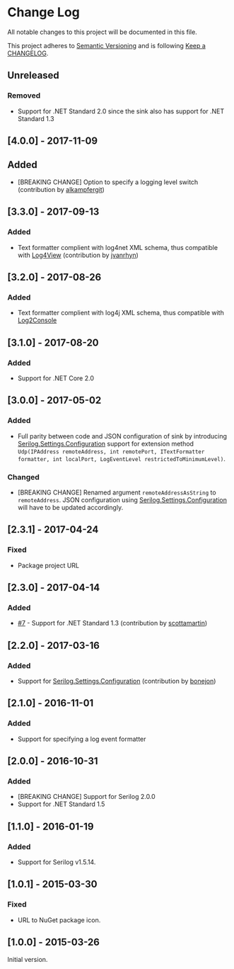 # Change Log

All notable changes to this project will be documented in this file.

This project adheres to [Semantic Versioning](http://semver.org/) and is following [Keep a CHANGELOG](http://keepachangelog.com/).

## Unreleased

### Removed

- Support for .NET Standard 2.0 since the sink also has support for .NET Standard 1.3

## [4.0.0] - 2017-11-09

## Added

- [BREAKING CHANGE] Option to specify a logging level switch (contribution by [alkampfergit](https://github.com/alkampfergit))

## [3.3.0] - 2017-09-13

### Added

- Text formatter complient with log4net XML schema, thus compatible with [Log4View](http://www.log4view.com) (contribution by [jvanrhyn](https://github.com/jvanrhyn))

## [3.2.0] - 2017-08-26

### Added

- Text formatter complient with log4j XML schema, thus compatible with [Log2Console](https://github.com/Statyk7/log2console) 

## [3.1.0] - 2017-08-20

### Added

- Support for .NET Core 2.0

## [3.0.0] - 2017-05-02

### Added

- Full parity between code and JSON configuration of sink by introducing [Serilog.Settings.Configuration](https://github.com/serilog/serilog-settings-configuration) support for extension method `Udp(IPAddress remoteAddress, int remotePort, ITextFormatter formatter, int localPort, LogEventLevel restrictedToMinimumLevel)`.

### Changed

- [BREAKING CHANGE] Renamed argument `remoteAddressAsString` to `remoteAddress`. JSON configuration using [Serilog.Settings.Configuration](https://github.com/serilog/serilog-settings-configuration) will have to be updated accordingly.

## [2.3.1] - 2017-04-24

### Fixed

- Package project URL

## [2.3.0] - 2017-04-14

### Added

- [#7](https://github.com/FantasticFiasco/serilog-sinks-udp/issues/7) - Support for .NET Standard 1.3 (contribution by [scottamartin](https://github.com/scottamartin))

## [2.2.0] - 2017-03-16

### Added

- Support for [Serilog.Settings.Configuration](https://github.com/serilog/serilog-settings-configuration) (contribution by [bonejon](https://github.com/bonejon))

## [2.1.0] - 2016-11-01

### Added

- Support for specifying a log event formatter

## [2.0.0] - 2016-10-31

### Added

- [BREAKING CHANGE] Support for Serilog 2.0.0
- Support for .NET Standard 1.5

## [1.1.0] - 2016-01-19

### Added

- Support for Serilog v1.5.14.

## [1.0.1] - 2015-03-30

### Fixed

- URL to NuGet package icon.

## [1.0.0] - 2015-03-26

Initial version.